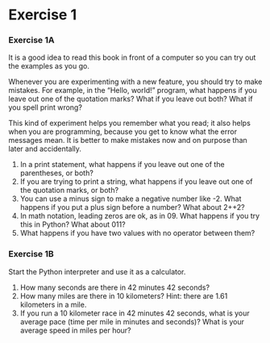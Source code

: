 # Exercise 1

### **Exercise 1A**  

It is a good idea to read this book in front of a computer so you can try out the examples as you go.

Whenever you are experimenting with a new feature, you should try to make mistakes. For example, in the “Hello, world!” program, what happens if you leave out one of the quotation marks? What if you leave out both? What if you spell print wrong?

This kind of experiment helps you remember what you read; it also helps when you are programming, because you get to know what the error messages mean. It is better to make mistakes now and on purpose than later and accidentally.

1. In a print statement, what happens if you leave out one of the parentheses, or both?
2. If you are trying to print a string, what happens if you leave out one of the quotation marks, or both?
3. You can use a minus sign to make a negative number like -2. What happens if you put a plus sign before a number? What about 2++2?
4. In math notation, leading zeros are ok, as in 09. What happens if you try this in Python? What about 011?
5. What happens if you have two values with no operator between them?

### **Exercise 1B**

Start the Python interpreter and use it as a calculator.

1. How many seconds are there in 42 minutes 42 seconds?
2. How many miles are there in 10 kilometers? Hint: there are 1.61 kilometers in a mile.
3. If you run a 10 kilometer race in 42 minutes 42 seconds, what is your average pace \(time per mile in minutes and seconds\)? What is your average speed in miles per hour?

